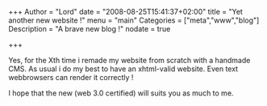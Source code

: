 +++
Author = "Lord"
date = "2008-08-25T15:41:37+02:00"
title = "Yet another new website !"
menu = "main"
Categories = ["meta","www","blog"]
Description = "A brave new blog !"
nodate = true

+++

Yes, for the Xth time i remade my website from scratch with a handmade CMS. As usual i do my best to have an xhtml-valid website. Even text webbrowsers can render it correctly !

I hope that the new (web 3.0 certified) will suits you as much to me.
